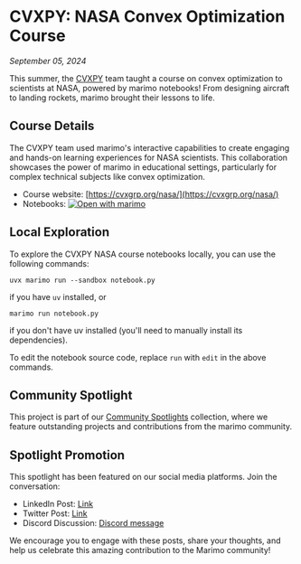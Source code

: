 # CVXPY: NASA Convex Optimization Course

*September 05, 2024*

This summer, the [CVXPY](https://www.cvxpy.org/) team taught a course on convex optimization to scientists at NASA, powered by marimo notebooks! From designing aircraft to landing rockets, marimo brought their lessons to life.

## Course Details

The CVXPY team used marimo's interactive capabilities to create engaging and hands-on learning experiences for NASA scientists. This collaboration showcases the power of marimo in educational settings, particularly for complex technical subjects like convex optimization.

- Course website: [https://cvxgrp.org/nasa/](https://cvxgrp.org/nasa/)
- Notebooks: [![Open with marimo](https://marimo.io/shield.svg)](https://marimo.io/c/@convex-optimization-nasa/convex-optimization-short-course-nasa)

## Local Exploration

To explore the CVXPY NASA course notebooks locally, you can use the following commands:

```shell
uvx marimo run --sandbox notebook.py
```

if you have `uv` installed, or

```shell
marimo run notebook.py
```

if you don't have uv installed (you'll need to manually install its dependencies).

To edit the notebook source code, replace `run` with `edit` in the above commands.

## Community Spotlight

This project is part of our [Community Spotlights](https://marimo.io/c/@spotlights/community-spotlights) collection, where we feature outstanding projects and contributions from the marimo community.

## Spotlight Promotion

This spotlight has been featured on our social media platforms. Join the conversation:

- LinkedIn Post: [Link](https://www.linkedin.com/posts/marimo-io_spotlight-on-cvxpy-this-summer-cvxpy-activity-7237511868083290112-DEWZ?utm_source=share&utm_medium=member_desktop)
- Twitter Post: [Link](https://x.com/marimo_io/status/1831745827523706992)
- Discord Discussion: [Discord message](https://discord.com/channels/1059888774789730424/1268639867898695761/1281306215984660490)

We encourage you to engage with these posts, share your thoughts, and help us celebrate this amazing contribution to the Marimo community!
